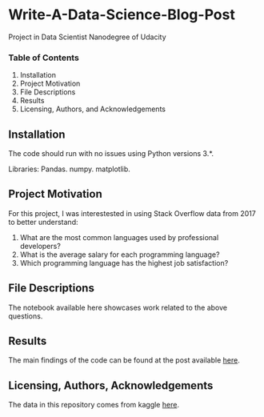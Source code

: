 # Write-A-Data-Science-Blog-Post
Project in Data Scientist Nanodegree of Udacity

### Table of Contents

1. Installation
2. Project Motivation
3. File Descriptions
4. Results
5. Licensing, Authors, and Acknowledgements

## Installation 

The code should run with no issues using Python versions 3.*.

Libraries:
Pandas.
numpy.
matplotlib.

## Project Motivation

For this project, I was interestested in using Stack Overflow data from 2017 to better understand:

1. What are the most common languages used by professional developers?
2. What is the average salary for each programming language?
3. Which programming language has the highest job satisfaction?

## File Descriptions

The notebook available here showcases work related to the above questions.  

## Results

The main findings of the code can be found at the post available [here]().

## Licensing, Authors, Acknowledgements

The data in this repository comes from kaggle [here](https://www.kaggle.com/stackoverflow/so-survey-2017/data).
